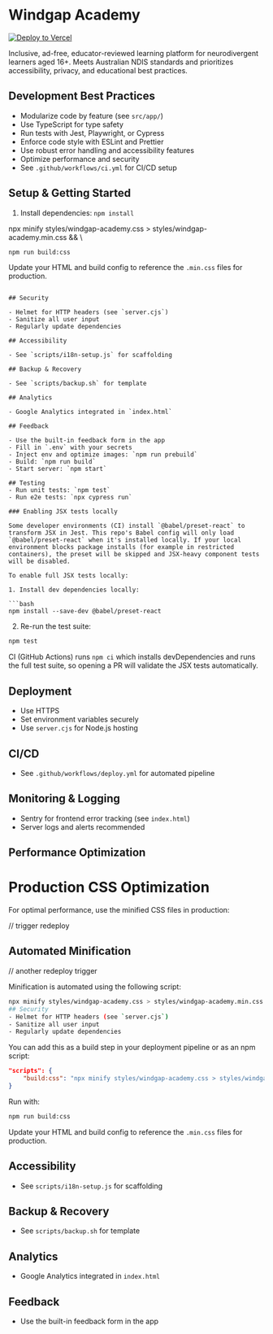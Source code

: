 # Windgap Academy

[![Deploy to Vercel](https://vercel.com/button)](https://vercel.com/import/project?template=windgapacademy)

Inclusive, ad-free, educator-reviewed learning platform for neurodivergent learners aged 16+. Meets Australian NDIS standards and prioritizes accessibility, privacy, and educational best practices.

## Development Best Practices

- Modularize code by feature (see `src/app/`)
- Use TypeScript for type safety
- Run tests with Jest, Playwright, or Cypress
- Enforce code style with ESLint and Prettier
- Use robust error handling and accessibility features
- Optimize performance and security
- See `.github/workflows/ci.yml` for CI/CD setup

## Setup & Getting Started

1. Install dependencies: `npm install`

npx minify styles/windgap-academy.css > styles/windgap-academy.min.css && \

```bash
npm run build:css
```

Update your HTML and build config to reference the `.min.css` files for production.

````

## Security

- Helmet for HTTP headers (see `server.cjs`)
- Sanitize all user input
- Regularly update dependencies

## Accessibility

- See `scripts/i18n-setup.js` for scaffolding

## Backup & Recovery

- See `scripts/backup.sh` for template

## Analytics

- Google Analytics integrated in `index.html`

## Feedback

- Use the built-in feedback form in the app
- Fill in `.env` with your secrets
- Inject env and optimize images: `npm run prebuild`
- Build: `npm run build`
- Start server: `npm start`

## Testing
- Run unit tests: `npm test`
- Run e2e tests: `npx cypress run`

### Enabling JSX tests locally

Some developer environments (CI) install `@babel/preset-react` to transform JSX in Jest. This repo's Babel config will only load `@babel/preset-react` when it's installed locally. If your local environment blocks package installs (for example in restricted containers), the preset will be skipped and JSX-heavy component tests will be disabled.

To enable full JSX tests locally:

1. Install dev dependencies locally:

```bash
npm install --save-dev @babel/preset-react
````

2. Re-run the test suite:

```bash
npm test
```

CI (GitHub Actions) runs `npm ci` which installs devDependencies and runs the full test suite, so opening a PR will validate the JSX tests automatically.

## Deployment

- Use HTTPS
- Set environment variables securely
- Use `server.cjs` for Node.js hosting

## CI/CD

- See `.github/workflows/deploy.yml` for automated pipeline

## Monitoring & Logging

- Sentry for frontend error tracking (see `index.html`)
- Server logs and alerts recommended

## Performance Optimization

# Production CSS Optimization

For optimal performance, use the minified CSS files in production:

// trigger redeploy

## Automated Minification

// another redeploy trigger

Minification is automated using the following script:

```bash
npx minify styles/windgap-academy.css > styles/windgap-academy.min.css && \
## Security
- Helmet for HTTP headers (see `server.cjs`)
- Sanitize all user input
- Regularly update dependencies

```

You can add this as a build step in your deployment pipeline or as an npm script:

```json
"scripts": {
	"build:css": "npx minify styles/windgap-academy.css > styles/windgap-academy.min.css && npx minify styles/output.css > styles/output.min.css && npx minify styles/tailwind-theme.css > styles/tailwind-theme.min.css && npx minify styles/tailwind.css > styles/tailwind.min.css && npx minify styles/advanced.css > styles/advanced.min.css && npx minify styles/refinements.css > styles/refinements.min.css"
}
```

Run with:

```bash
npm run build:css
```

Update your HTML and build config to reference the `.min.css` files for production.

## Accessibility

- See `scripts/i18n-setup.js` for scaffolding

## Backup & Recovery

- See `scripts/backup.sh` for template

## Analytics

- Google Analytics integrated in `index.html`

## Feedback

- Use the built-in feedback form in the app

